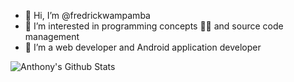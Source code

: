 - 👋 Hi, I’m @fredrickwampamba
- 👀 I’m interested in programming concepts 👨‍💻 and source code management
- 🌱 I’m a web developer and Android application developer
<img align="left" alt="Anthony's Github Stats" src="https://github-readme-stats.vercel.app/api?username=fredrickwampamba&show_icons=true&count_private=true&theme=dark" />
